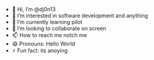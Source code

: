 - 👋 Hi, I’m @dj0n13
- 👀 I’m interested in software development and anything
- 🌱 I’m currently learning pilot
- 💞️ I’m looking to collaborate on screen
- 📫 How to reach me notch me
- 😄 Pronouns: Hello World 
- ⚡ Fun fact: its anoying

<!---
dj0n13/dj0n13 is a ✨ special ✨ repository because its `README.md` (this file) appears on your GitHub profile.
You can click the Preview link to take a look at your changes.
--->

